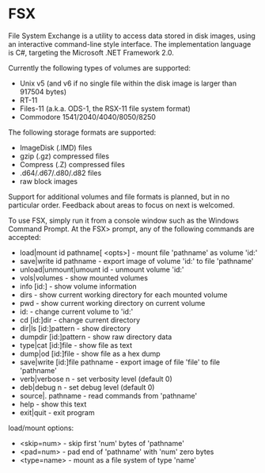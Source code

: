# FSX
File System Exchange is a utility to access data stored in disk images, using an interactive command-line style interface.  The implementation language is C#, targeting the Microsoft .NET Framework 2.0.

Currently the following types of volumes are supported:
* Unix v5 (and v6 if no single file within the disk image is larger than 917504 bytes)
* RT-11
* Files-11 (a.k.a. ODS-1, the RSX-11 file system format)
* Commodore 1541/2040/4040/8050/8250

The following storage formats are supported:
* ImageDisk (.IMD) files
* gzip (.gz) compressed files
* Compress (.Z) compressed files
* .d64/.d67/.d80/.d82 files
* raw block images

Support for additional volumes and file formats is planned, but in no particular order.  Feedback about areas to focus on next is welcomed.

To use FSX, simply run it from a console window such as the Windows Command Prompt.  At the FSX> prompt, any of the following commands are accepted:
* load|mount id pathname[ \<opts\>] - mount file 'pathname' as volume 'id:'
* save|write id pathname - export image of volume 'id:' to file 'pathname'
* unload|unmount|umount id - unmount volume 'id:'
* vols|volumes - show mounted volumes
* info [id:] - show volume information
* dirs - show current working directory for each mounted volume
* pwd - show current working directory on current volume
* id: - change current volume to 'id:'
* cd [id:]dir - change current directory
* dir|ls [id:]pattern - show directory
* dumpdir [id:]pattern - show raw directory data
* type|cat [id:]file - show file as text
* dump|od [id:]file - show file as a hex dump
* save|write [id:]file pathname - export image of file 'file' to file 'pathname'
* verb|verbose n - set verbosity level (default 0)
* deb|debug n - set debug level (default 0)
* source|. pathname - read commands from 'pathname'
* help - show this text
* exit|quit - exit program

load/mount options:
* \<skip=num\> - skip first 'num' bytes of 'pathname'
* \<pad=num\> - pad end of 'pathname' with 'num' zero bytes
* \<type=name\> - mount as a file system of type 'name'
